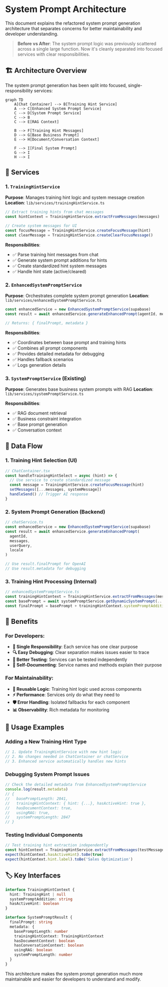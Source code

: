 # System Prompt Architecture

This document explains the refactored system prompt generation architecture that separates concerns for better maintainability and developer understanding.

> **Before vs After**: The system prompt logic was previously scattered across a single large function. Now it's cleanly separated into focused services with clear responsibilities.

## 🏗️ Architecture Overview

The system prompt generation has been split into focused, single-responsibility services:

```mermaid
graph TD
    A[Chat Container] --> B[Training Hint Service]
    A --> C[Enhanced System Prompt Service]
    C --> D[System Prompt Service]
    C --> B
    C --> E[RAG Context]
    
    B --> F[Training Hint Messages]
    D --> G[Base Business Prompt]
    E --> H[Document/Conversation Context]
    
    F --> I[Final System Prompt]
    G --> I
    H --> I
```

## 📁 Services

### 1. `TrainingHintService`
**Purpose**: Manages training hint logic and system message creation
**Location**: `lib/services/trainingHintService.ts`

```typescript
// Extract training hints from chat messages
const hintContext = TrainingHintService.extractFromMessages(messages)

// Create system messages for UI
const focusMessage = TrainingHintService.createFocusMessage(hint)
const clearMessage = TrainingHintService.createClearFocusMessage()
```

**Responsibilities**:
- ✅ Parse training hint messages from chat
- ✅ Generate system prompt additions for hints
- ✅ Create standardized hint system messages
- ✅ Handle hint state (active/cleared)

### 2. `EnhancedSystemPromptService`
**Purpose**: Orchestrates complete system prompt generation
**Location**: `lib/services/enhancedSystemPromptService.ts`

```typescript
const enhancedService = new EnhancedSystemPromptService(supabase)
const result = await enhancedService.generateEnhancedPrompt(agentId, messages, userQuery, locale)

// Returns: { finalPrompt, metadata }
```

**Responsibilities**:
- ✅ Coordinates between base prompt and training hints
- ✅ Combines all prompt components
- ✅ Provides detailed metadata for debugging
- ✅ Handles fallback scenarios
- ✅ Logs generation details

### 3. `SystemPromptService` (Existing)
**Purpose**: Generates base business system prompts with RAG
**Location**: `lib/services/systemPromptService.ts`

**Responsibilities**:
- ✅ RAG document retrieval
- ✅ Business constraint integration
- ✅ Base prompt generation
- ✅ Conversation context

## 🔄 Data Flow

### 1. **Training Hint Selection** (UI)
```typescript
// ChatContainer.tsx
const handleTrainingHintSelect = async (hint) => {
  // Use service to create standardized message
  const message = TrainingHintService.createFocusMessage(hint)
  setMessages([...messages, systemMessage])
  handleSend() // Trigger AI response
}
```

### 2. **System Prompt Generation** (Backend)
```typescript
// chatService.ts
const enhancedService = new EnhancedSystemPromptService(supabase)
const result = await enhancedService.generateEnhancedPrompt(
  agentId, 
  messages, 
  userQuery, 
  locale
)

// Use result.finalPrompt for OpenAI
// Use result.metadata for debugging
```

### 3. **Training Hint Processing** (Internal)
```typescript
// enhancedSystemPromptService.ts
const trainingHintContext = TrainingHintService.extractFromMessages(messages)
const basePrompt = await systemPromptService.getDynamicSystemPrompt(...)
const finalPrompt = basePrompt + trainingHintContext.systemPromptAddition
```

## 🎯 Benefits

### **For Developers**:
- **🧩 Single Responsibility**: Each service has one clear purpose
- **🔍 Easy Debugging**: Clear separation makes issues easier to trace
- **🧪 Better Testing**: Services can be tested independently
- **📖 Self-Documenting**: Service names and methods explain their purpose

### **For Maintainability**:
- **🔄 Reusable Logic**: Training hint logic used across components
- **⚡ Performance**: Services only do what they need to
- **🛡️ Error Handling**: Isolated fallbacks for each component
- **📊 Observability**: Rich metadata for monitoring

## 🚀 Usage Examples

### Adding a New Training Hint Type
```typescript
// 1. Update TrainingHintService with new hint logic
// 2. No changes needed in ChatContainer or chatService
// 3. Enhanced service automatically handles new hints
```

### Debugging System Prompt Issues
```typescript
// Check the detailed metadata from EnhancedSystemPromptService
console.log(result.metadata)
// {
//   basePromptLength: 2041,
//   trainingHintContext: { hint: {...}, hasActiveHint: true },
//   hasDocumentContext: true,
//   usingRAG: true,
//   systemPromptLength: 2847
// }
```

### Testing Individual Components
```typescript
// Test training hint extraction independently
const hintContext = TrainingHintService.extractFromMessages(testMessages)
expect(hintContext.hasActiveHint).toBe(true)
expect(hintContext.hint.label).toBe('Sales Optimization')
```

## 🏷️ Key Interfaces

```typescript
interface TrainingHintContext {
  hint: TrainingHint | null
  systemPromptAddition: string
  hasActiveHint: boolean
}

interface SystemPromptResult {
  finalPrompt: string
  metadata: {
    basePromptLength: number
    trainingHintContext: TrainingHintContext
    hasDocumentContext: boolean
    hasConversationContext: boolean
    usingRAG: boolean
    systemPromptLength: number
  }
}
```

This architecture makes the system prompt generation much more maintainable and easier for developers to understand and modify. 